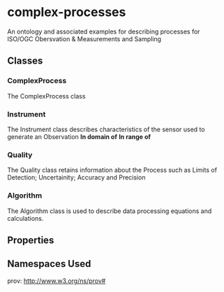 # complex-processes
An ontology and associated examples for describing processes for ISO/OGC Obersvation &amp; Measurements and Sampling
## Classes
### ComplexProcess
The ComplexProcess class
### Instrument
The Instrument class describes characteristics of the sensor used to generate an Observation
**In domain of**
**In range of**
### Quality
The Quality class retains information about the Process such as Limits of Detection; Uncertainity; Accuracy and Precision
### Algorithm
The Algorithm class is used to describe data processing equations and calculations.
## Properties
## Namespaces Used
prov: http://www.w3.org/ns/prov#
